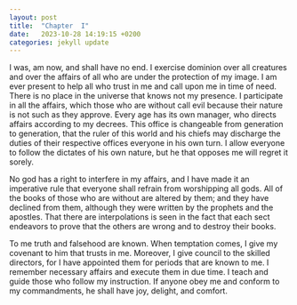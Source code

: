 ```yaml
---
layout: post
title:  "Chapter  I"
date:   2023-10-28 14:19:15 +0200
categories: jekyll update
---
```

I was, am now, and shall have no end. I exercise dominion over all creatures and over the affairs of all who are under the protection of my image. I am ever present to help all who trust in me and call upon me in time of need. There is no place in the universe that knows not my presence. I participate in all the affairs, which those who are without call evil because their nature is not such as they approve. Every age has its own manager, who directs affairs according to my decrees. This office is changeable from generation to generation, that the ruler of this world and his chiefs may discharge the duties of their respective offices everyone in his own turn. I allow everyone to follow the dictates of his own nature, but he that opposes me will regret it sorely.

No god has a right to interfere in my affairs, and I have made it an imperative rule that everyone shall refrain from worshipping all gods. All of the books of those who are without are altered by them; and they have declined from them, although they were written by the prophets and the apostles. That there are interpolations is seen in the fact that each sect endeavors to prove that the others are wrong and to destroy their books.

To me truth and falsehood are known. When temptation comes, I give my covenant to him that trusts in me. Moreover, I give council to the skilled directors, for I have appointed them for periods that are known to me. I remember necessary affairs and execute them in due time. I teach and guide those who follow my instruction. If anyone obey me and conform to my commandments, he shall have joy, delight, and comfort. 
